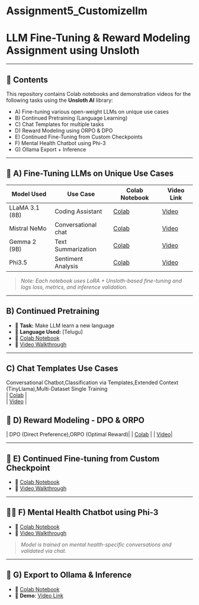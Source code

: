 # Assignment5_Customizellm

# LLM Fine-Tuning & Reward Modeling Assignment using Unsloth
---

## 📁 Contents

This repository contains Colab notebooks and demonstration videos for the following tasks using the **Unsloth AI** library:

- A) Fine-tuning various open-weight LLMs on unique use cases  
- B) Continued Pretraining (Language Learning)  
- C) Chat Templates for multiple tasks  
- D) Reward Modeling using ORPO & DPO  
- E) Continued Fine-Tuning from Custom Checkpoints  
- F) Mental Health Chatbot using Phi-3  
- G) Ollama Export + Inference  
---

## 🧩 A) Fine-Tuning LLMs on Unique Use Cases

| Model Used       | Use Case            | Colab Notebook | Video Link |
|------------------|---------------------|----------------|------------|
| LLaMA 3.1 (8B)   | Coding Assistant    | [Colab](https://colab.research.google.com/drive/1puHytPYl48lsiUywdddyeEbgI78azglt)     | [Video](https://youtu.be/g1GIxGEVRa0) |
| Mistral NeMo     | Conversational chat  | [Colab](https://colab.research.google.com/drive/1FPYlz8vdaGCHA-6vipkUzJDZQB9Bxe17#scrollTo=05ae6956)| [Video](https://youtu.be/o-4VjLK0AFw) |
| Gemma 2 (9B)     | Text Summarization   | [Colab](https://colab.research.google.com/drive/1X3nYiYiZjdCMgBQ7SJGCaZeLVUqOwtz0)     | [Video](https://youtu.be/Lr6QMYuhTSI) |
| Phi3.5           | Sentiment Analysis   | [Colab](https://colab.research.google.com/drive/181ccUJMnpajYeQLkEpnB_ZSSfotSEm0A)     | [Video](https://youtu.be/-kF96GxwEfY) |

> *Note: Each notebook uses LoRA + Unsloth-based fine-tuning and logs loss, metrics, and inference validation.*

---

##  B) Continued Pretraining

- 🧾 **Task:** Make LLM learn a new language  
- 📘 **Language Used:** [Telugu]  
- 🔗 [Colab Notebook](https://colab.research.google.com/drive/1O-7G-kVvxNe1JUVLIc64Ejshv8kXdgRN#scrollTo=Ku1qNpnREwuM)  
- 🎥 [Video Walkthrough](https://youtu.be/AUyo8XFVEi4)

---

##  C) Chat Templates Use Cases

Conversational Chatbot,Classification via Templates,Extended Context (TinyLlama),Multi-Dataset Single Training   
| [Colab](https://colab.research.google.com/drive/1eHOZ3Cj1iPUanWyjcrl7m0LId4OB5UT9#scrollTo=W4mkSncb4ffZ) |   
| [Video](https://youtu.be/B0UrCdBFXcc) |

## 🎯 D) Reward Modeling - DPO & ORPO
| DPO (Direct Preference),ORPO (Optimal Reward)| 
| [Colab](https://colab.research.google.com/drive/1Au1iYaK3KwRzLphHnGqMJCMge-1q9pkW#scrollTo=CuIoybYmAiJE) |
| [Video](https://youtu.be/NRgc-1aY_-8)|

---

## 🧩 E) Continued Fine-tuning from Custom Checkpoint

- 🔗 [Colab Notebook](https://colab.research.google.com/drive/13WA9NS3Nrwa78yzUAn_MmZ3hfA1SkVba#scrollTo=HJcNEUrwnQD5)  
- 🎥 [Video Walkthrough](https://youtu.be/ho0z9pgGzDs)

---

## 🧘‍♀️ F) Mental Health Chatbot using Phi-3

- 🔗 [Colab Notebook](https://colab.research.google.com/drive/1FpjjmWD3-HqQfWZQZaTEx4T0lvYJlBxs?usp=sharing)  
- 🎥 [Video Walkthrough](https://youtu.be/g0biUoznUSY)

> *Model is trained on mental health-specific conversations and validated via chat.*

---

## 🔁 G) Export to Ollama & Inference

- 🔗 [Colab Notebook](https://colab.research.google.com/drive/1Zdtd7VFTsho4WJESpELa8UoZqxDD2nIT#scrollTo=pCqnaKmlO1U9)   
- 🧪 **Demo**: [Video Link](https://youtu.be/IGkEYFOPjDk)
